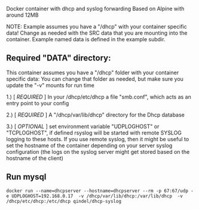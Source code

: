 Docker container with dhcp and syslog forwarding
Based on Alpine with around 12MB

NOTE: Example assumes you have a "/dhcp" with your container specific data!
Change as needed with the SRC data that you are mounting into the container.
Example named data is defined in the example subdir.

## Required "DATA" directory:
This container assumes you have a "/dhcp" folder with your container specific data:
You can change that folder as needed, but make sure you update the "-v" mounts for run time

1.) [ *REQUIRED* ] In your /dhcp/etc/dhcp a file "smb.conf", which acts as an entry point to your config

2.) [ *REQUIRED* ] A "/dhcp/var/lib/dhcp" directory for the Dhcp database

3.) [ *OPTIONAL* ] set environment variable "UDPLOGHOST" or "TCPLOGHOST", if defined rsyslog will be started with remote SYSLOG logging to these hosts. If you use remote syslog, then it might be useful to set the hostname of the container depending on your server syslog configuration (the logs on the syslog server might get stored based on the hostname of the client)


## Run mysql

```
docker run --name=dhcpserver --hostname=dhcpserver --rm -p 67:67/udp -e UDPLOGHOST=192.168.0.17  -v /dhcp/var/lib/dhcp:/var/lib/dhcp  -v /dhcp/etc/dhcp:/etc/dhcp qindel/dhcp-syslog
```